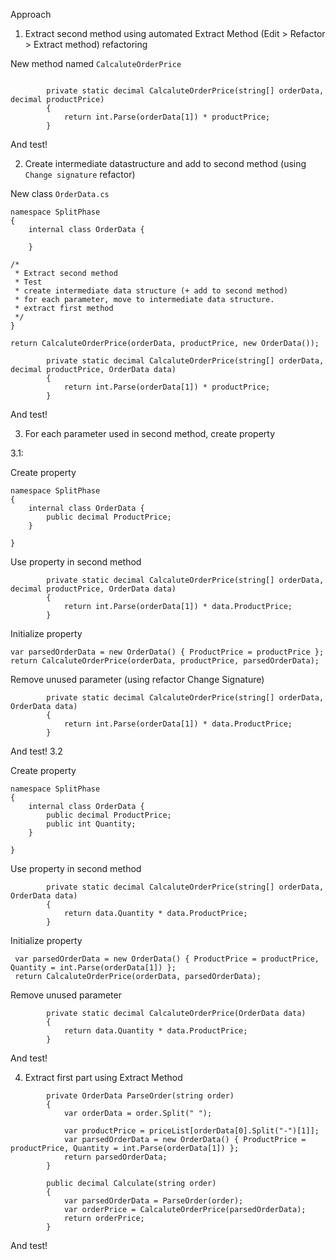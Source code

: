﻿Approach

1. Extract second method using automated Extract Method (Edit > Refactor > Extract method) refactoring

New method named `CalcaluteOrderPrice`

```

        private static decimal CalcaluteOrderPrice(string[] orderData, decimal productPrice)
        {
            return int.Parse(orderData[1]) * productPrice;
        }
```

And test!

2. Create intermediate datastructure and add to second method (using `Change signature` refactor)

New class `OrderData.cs`

```
namespace SplitPhase
{
    internal class OrderData {

    }

/*
 * Extract second method
 * Test
 * create intermediate data structure (+ add to second method)
 * for each parameter, move to intermediate data structure.
 * extract first method
 */
}
```

```
return CalcaluteOrderPrice(orderData, productPrice, new OrderData());
```

```
        private static decimal CalcaluteOrderPrice(string[] orderData, decimal productPrice, OrderData data)
        {
            return int.Parse(orderData[1]) * productPrice;
        }
```

And test!

3. For each parameter used in second method, create property

3.1:

Create property

```
namespace SplitPhase
{
    internal class OrderData {
        public decimal ProductPrice;
    }

}
```

Use property in second method
```
        private static decimal CalcaluteOrderPrice(string[] orderData, decimal productPrice, OrderData data)
        {
            return int.Parse(orderData[1]) * data.ProductPrice;
        }
```

Initialize property
```
var parsedOrderData = new OrderData() { ProductPrice = productPrice };
return CalcaluteOrderPrice(orderData, productPrice, parsedOrderData);
```

Remove unused parameter (using refactor Change Signature)

```
        private static decimal CalcaluteOrderPrice(string[] orderData, OrderData data)
        {
            return int.Parse(orderData[1]) * data.ProductPrice;
        }
```

And test!
3.2

Create property

```
namespace SplitPhase
{
    internal class OrderData {
        public decimal ProductPrice;
        public int Quantity;
    }

}
```


Use property in second method
```
        private static decimal CalcaluteOrderPrice(string[] orderData, OrderData data)
        {
            return data.Quantity * data.ProductPrice;
        }
```

Initialize property
```
 var parsedOrderData = new OrderData() { ProductPrice = productPrice, Quantity = int.Parse(orderData[1]) };
 return CalcaluteOrderPrice(orderData, parsedOrderData);
```

Remove unused parameter
```
        private static decimal CalcaluteOrderPrice(OrderData data)
        {
            return data.Quantity * data.ProductPrice;
        }
```

And test!

4. Extract first part using Extract Method

```
        private OrderData ParseOrder(string order)
        {
            var orderData = order.Split(" ");

            var productPrice = priceList[orderData[0].Split("-")[1]];
            var parsedOrderData = new OrderData() { ProductPrice = productPrice, Quantity = int.Parse(orderData[1]) };
            return parsedOrderData;
        }
```

```
        public decimal Calculate(string order)
        {
            var parsedOrderData = ParseOrder(order);
            var orderPrice = CalcaluteOrderPrice(parsedOrderData);
            return orderPrice;
        }
```

And test!